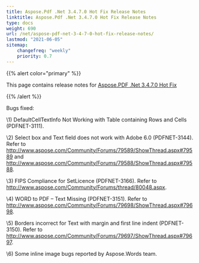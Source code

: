 ```yaml
---
title: Aspose.Pdf .Net 3.4.7.0 Hot Fix Release Notes
linktitle: Aspose.Pdf .Net 3.4.7.0 Hot Fix Release Notes
type: docs
weight: 690
url: /net/aspose-pdf-net-3-4-7-0-hot-fix-release-notes/
lastmod: "2021-06-05"
sitemap:
    changefreq: "weekly"
    priority: 0.7
---
```


{{% alert color="primary" %}}

This page contains release notes for [Aspose.PDF .Net 3.4.7.0 Hot Fix](http://www.aspose.com/downloads/pdf/net/new-releases/aspose.pdf-.net-3.4.7.0-hot-fix/)

{{% /alert %}}

Bugs fixed:

\1) DefaultCellTextInfo Not Working with Table containing Rows and Cells (PDFNET-3111).

\2) Select box and Text field does not work with Adobe 6.0 (PDFNET-3144). Refer to <http://www.aspose.com/Community/Forums/79589/ShowThread.aspx#79589> and <http://www.aspose.com/Community/Forums/79588/ShowThread.aspx#79588>.

\3) FIPS Compliance for SetLicence (PDFNET-3166). Refer to <http://www.aspose.com/Community/Forums/thread/80048.aspx>.

\4) WORD to PDF – Text Missing (PDFNET-3151). Refer to <http://www.aspose.com/Community/Forums/79698/ShowThread.aspx#79698>.

\5) Borders incorrect for Text with margin and first line indent (PDFNET-3150). Refer to <http://www.aspose.com/Community/Forums/79697/ShowThread.aspx#79697>.

\6) Some inline image bugs reported by Aspose.Words team.
